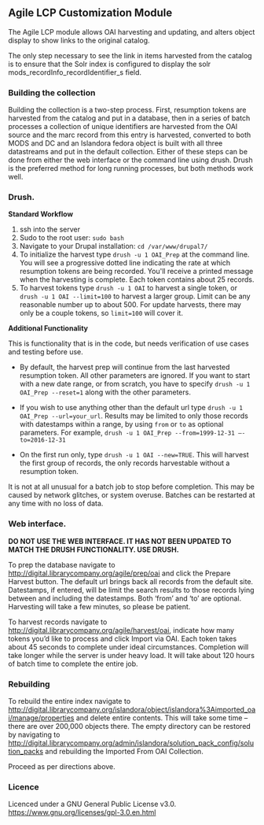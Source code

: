 ## Agile LCP Customization Module

The Agile LCP module allows OAI harvesting and updating, and alters object display to show links to the original catalog.

The only step necessary to see the link in items harvested from the catalog is to ensure that the Solr index is configured to display the solr mods_recordInfo_recordIdentifier_s field.

### Building the collection
Building the collection is a two-step process.  First, resumption tokens are harvested from the catalog and put in a database, then in a series of batch processes a collection of unique identifiers are harvested from the OAI source and the marc record from this entry is harvested, converted to both MODS and DC and an Islandora fedora object is built with all three datastreams and put in the default collection.  Either of these steps can be done from either the web interface or the command line using drush.  Drush is the preferred method for long running processes, but both methods work well.

### Drush.
**Standard Workflow**

1. ssh into the server
2. Sudo to the root user: `sudo bash`
3. Navigate to your Drupal installation: `cd /var/www/drupal7/`
4. To initialize the harvest type `drush -u 1 OAI_Prep` at the command line.  You will see a progressive dotted line indicating the rate at which resumption tokens are being recorded.  You'll receive a printed message when the harvesting is complete. Each token contains about 25 records.
5. To harvest tokens type `drush -u 1 OAI` to harvest a single token, or `drush -u 1 OAI --limit=100` to harvest a larger group. Limit can be any reasonable number up to about 500. For update harvests, there may only be a couple tokens, so `limit=100` will cover it.

**Additional Functionality**

This is functionality that is in the code, but needs verification of use cases and testing before use.

* By default, the harvest prep will continue from the last harvested resumption token. All other parameters are ignored. If you want to start with a new date range, or from scratch, you have to specify `drush -u 1 OAI_Prep --reset=1` along with the other parameters.

* If you wish to use anything other than the default url type `drush -u 1 OAI_Prep --url=your_url`. Results may be limited to only those records with datestamps within a range, by using `from` or `to` as optional parameters. For example, `drush -u 1 OAI_Prep --from=1999-12-31 –-to=2016-12-31`

* On the first run only, type `drush -u 1 OAI --new=TRUE`.
This will harvest the first group of records, the only records harvestable without a resumption token.  

It is not at all unusual for a batch job to stop before completion.  This may be caused by network glitches, or system overuse.  Batches can be restarted at any time with no loss of data.

### Web interface.
**DO NOT USE THE WEB INTERFACE. IT HAS NOT BEEN UPDATED TO MATCH THE DRUSH FUNCTIONALITY. USE DRUSH.**

To prep the database navigate to http://digital.librarycompany.org/agile/prep/oai and click the Prepare Harvest button.  The default url brings back all records from the default site.  Datestamps, if entered, will be limit the search results to those records lying between and including the datestamps. Both ‘from’ and ‘to’ are optional.  Harvesting will take a few minutes, so please be patient.

To harvest records navigate to http://digital.librarycompany.org/agile/harvest/oai, indicate how many tokens you’d like to process and click Import via OAI.  Each token takes about 45 seconds to complete under ideal circumstances.  Completion will take longer while the server is under heavy load.  It will take about 120 hours of batch time to complete the entire job.

### Rebuilding
To rebuild the entire index navigate to http://digital.librarycompany.org/islandora/object/islandora%3Aimported_oai/manage/properties and delete entire contents.  This will take some time – there are over 200,000 objects there.  The empty directory can be restored by navigating to http://digital.librarycompany.org/admin/islandora/solution_pack_config/solution_packs and rebuilding the Imported From OAI Collection.

Proceed as per directions above.

### Licence
Licenced under a GNU General Public License v3.0. 
https://www.gnu.org/licenses/gpl-3.0.en.html
